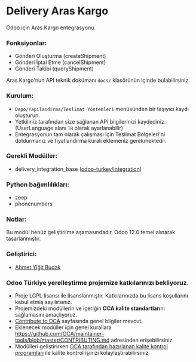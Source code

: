# Delivery Aras Kargo

Odoo için Aras Kargo entegrasyonu.


### Fonksiyonlar:

- Gönderi Oluşturma (createShipment)
- Gönderi İptal Etme (cancelShipment)
- Gönderi Takibi (queryShipment)

Aras Kargo'nun API teknik dokümanı `docs/` klasörünün içinde bulabilirsiniz.


### Kurulum:

- `Depo/Yapılandırma/Teslimat Yöntemleri` menüsünden bir taşıyıcı kaydı oluşturun.
- Yetkiliniz tarafından size sağlanan API bilgilerinizi kaydediniz. (UserLanguage alanı `TR` olarak ayarlanabilir)
- Entegrasyonun tam olarak çalışması için Teslimat Bölgeleri'ni doldurmanız ve fiyatlandırma kuralı eklemeniz gerekmektedir.

### Gerekli Modüller:

- 	delivery_integration_base ([odoo-turkey/integration](https://github.com/odoo-turkey/integration))
### Python bağımlılıkları:
- zeep
- phonenumbers

### Notlar:

Bu modül henüz geliştirilme aşamasındadır. Odoo 12.0 temel alınarak tasarlanmıştır.

### Geliştirici:

 -  [Ahmet Yiğit Budak](https://github.com/yibudak)


### Odoo Türkiye yerelleştirme projemize katkılarınızı bekliyoruz.

* Proje LGPL lisansı ile lisanslanmıştır. Katkılarınızda bu lisans koşullarını kabul etmiş sayılırsınız.
* Projemizdeki modüllerin ve içeriğin **OCA kalite standartları**nı sağlamasını amaçlıyoruz.
* [Contribute to OCA](https://odoo-community.org/page/Contribute) sayfasında genel bilgiler mevcut.
* Eklenecek modüller için genel kurallara https://github.com/OCA/maintainer-tools/blob/master/CONTRIBUTING.md adresinden erişebilirsiniz.
* Modülleri geliştirirken [OCA tarafından hazırlanan kalite kontrol programları](https://github.com/OCA/maintainer-quality-tools) ile kalite kontrol işinizi kolaylaştırabilirsiniz.
